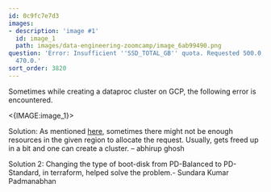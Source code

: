 ```yaml
---
id: 0c9fc7e7d3
images:
- description: 'image #1'
  id: image_1
  path: images/data-engineering-zoomcamp/image_6ab99490.png
question: 'Error: Insufficient ''SSD_TOTAL_GB'' quota. Requested 500.0, available
  470.0.'
sort_order: 3820
---
```


Sometimes while creating a dataproc cluster on GCP, the following error is encountered.

<{IMAGE:image_1}>

Solution: As mentioned [here](https://stackoverflow.com/a/59038704/22748533), sometimes there might not be enough resources in the given region to allocate the request. Usually, gets freed up in a bit and one can create a cluster. – abhirup ghosh

Solution 2:  Changing the type of boot-disk from PD-Balanced to PD-Standard, in terraform, helped solve the problem.- Sundara Kumar Padmanabhan

